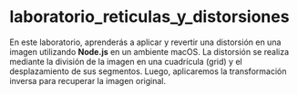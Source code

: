 # laboratorio_reticulas_y_distorsiones
En este laboratorio, aprenderás a aplicar y revertir una distorsión en una imagen utilizando **Node.js** en un ambiente macOS. La distorsión se realiza mediante la división de la imagen en una cuadrícula (grid) y el desplazamiento de sus segmentos. Luego, aplicaremos la transformación inversa para recuperar la imagen original.
